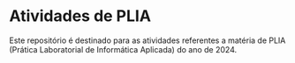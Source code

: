 # Atividades de PLIA

Este repositório é destinado para as atividades referentes a matéria de PLIA (Prática Laboratorial de Informática Aplicada) do ano de 2024.

